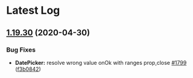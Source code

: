 # Latest Log 

## [1.19.30](https://github.com/alibaba-fusion/next/compare/1.19.29...1.19.30) (2020-04-30)


### Bug Fixes

* **DatePicker:** resolve wrong value onOk with ranges prop,close [#1799](https://github.com/alibaba-fusion/next/issues/1799) ([f3b0842](https://github.com/alibaba-fusion/next/commit/f3b0842))


